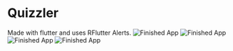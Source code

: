 # Quizzler
Made with flutter and uses RFlutter Alerts. 
![Finished App](https://github.com/Spicy-Jalapeno/Quizzler/blob/master/assets/1.png)
![Finished App](https://github.com/Spicy-Jalapeno/Quizzler/blob/master/assets/2.png)
![Finished App](https://github.com/Spicy-Jalapeno/Quizzler/blob/master/assets/3.png)
![Finished App](https://github.com/Spicy-Jalapeno/Quizzler/blob/master/assets/4.png)
